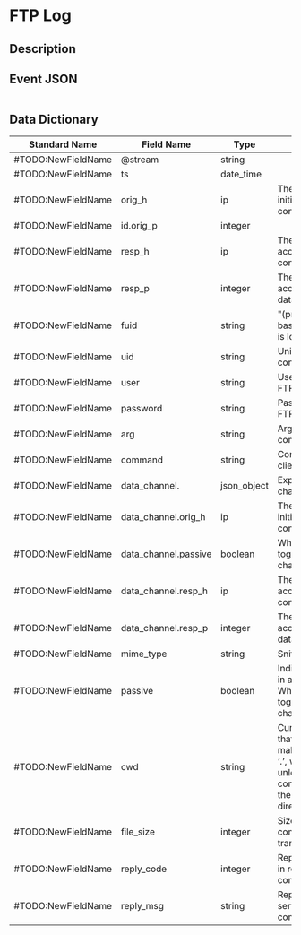# FTP Log

## Description

## Event JSON

```json
```

## Data Dictionary

|	        Standard Name       	|            Field Name             |       	    Type            	|   	    Description          	|	     Sample Value           	|
|	-------------------------------	|	-------------------------------	|	-------------------------------	|	-------------------------------	|	-------------------------------	|
|#TODO:NewFieldName|@stream|string||
|#TODO:NewFieldName|ts|date_time||
|#TODO:NewFieldName|orig_h|ip|The host that will be initiating the data connection.|
|#TODO:NewFieldName|id.orig_p|integer||
|#TODO:NewFieldName|resp_h|ip|The host that will be accepting the data connection.|
|#TODO:NewFieldName|resp_p|integer|The port at which the acceptor is listening for the data connection.|
|#TODO:NewFieldName|fuid|string|"(present if base/protocols/ftp/files.bro is loaded) File unique ID."|
|#TODO:NewFieldName|uid|string|Unique ID for the connection.|
|#TODO:NewFieldName|user|string|User name for the current FTP session.|
|#TODO:NewFieldName|password|string|Password for the current FTP session if captured.|
|#TODO:NewFieldName|arg|string|Argument for the command if one is given.|
|#TODO:NewFieldName|command|string|Command given by the client.|PASV;STOR;RETR;EPSV;PORT;ACCT;DELE;APPE
|#TODO:NewFieldName|data_channel.|json_object|Expected FTP data channel.|
|#TODO:NewFieldName|data_channel.orig_h|ip|The host that will be initiating the data connection.|
|#TODO:NewFieldName|data_channel.passive|boolean|Whether PASV mode is toggled for control channel.|
|#TODO:NewFieldName|data_channel.resp_h|ip|The host that will be accepting the data connection.|
|#TODO:NewFieldName|data_channel.resp_p|integer|The port at which the acceptor is listening for the data connection.|
|#TODO:NewFieldName|mime_type|string|Sniffed mime type of file.|
|#TODO:NewFieldName|passive|boolean|Indicates if the session is in active or passive mode. Whether PASV mode is toggled for control channel.|
|#TODO:NewFieldName|cwd|string|Current working directory that this session is in. By making the default value ‘.’, we can indicate that unless something more concrete is discovered that the existing but unknown directory is ok to use.|
|#TODO:NewFieldName|file_size|integer|Size of the file if the command indicates a file transfer.|
|#TODO:NewFieldName|reply_code|integer|Reply code from the server in response to the command.|
|#TODO:NewFieldName|reply_msg|string|Reply message from the server in response to the command.|